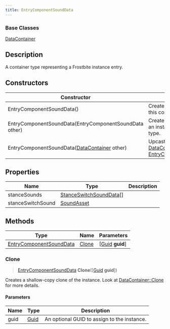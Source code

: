 ```yaml
---
title: EntryComponentSoundData
---
```

### Base Classes

[DataContainer](/vext/ref/shared/class/datacontainer)

## Description

A container type representing a Frostbite instance entry.

## Constructors

| Constructor                                                                        | Description                                                                                                                           |
| ---------------------------------------------------------------------------------- | ------------------------------------------------------------------------------------------------------------------------------------- |
| EntryComponentSoundData()                                                          | Create a new instance of this container type.                                                                                         |
| EntryComponentSoundData(EntryComponentSoundData other)                             | Create a reference copy of an instance of the same type.                                                                              |
| EntryComponentSoundData([DataContainer](/vext/ref/shared/class/datacontainer) other) | Upcast an instance of type [DataContainer](/vext/ref/shared/class/datacontainer) to [EntryComponentSoundData](EntryComponentSoundData). |

## Properties

| Name              | Type                                               | Description |
| ----------------- | -------------------------------------------------- | ----------- |
| stanceSounds      | [StanceSwitchSoundData](StanceSwitchSoundData)\[\] |             |
| stanceSwitchSound | [SoundAsset](SoundAsset)                           |             |

## Methods

| Type                                               | Name            | Parameters                                     |
| -------------------------------------------------- | --------------- | ---------------------------------------------- |
| [EntryComponentSoundData](EntryComponentSoundData) | [Clone](#clone) | \[[Guid](/vext/ref/shared/class/guid) **guid**\] |

### Clone

> [EntryComponentSoundData](EntryComponentSoundData) **Clone**(\[[Guid](/vext/ref/shared/class/guid) **guid**\])

Creates a shallow-copy clone of the instance. Look at [DataContainer::Clone](/vext/ref/shared/class/datacontainer#clone) for more details.

#### Parameters

| Name | Type         | Description                                 |
| ---- | ------------ | ------------------------------------------- |
| guid | [Guid](Guid) | An optional GUID to assign to the instance. |
